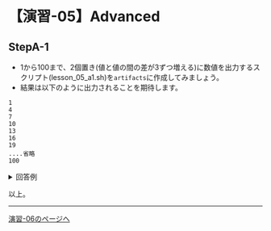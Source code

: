 # 【演習-05】Advanced

## StepA-1

- 1から100まで、2個置き(値と値の間の差が3ずつ増える)に数値を出力するスクリプト(lesson_05_a1.sh)を`artifacts`に作成してみましょう。
- 結果は以下のように出力されることを期待します。

```text
1
4
7
10
13
16
19
....省略
100
```

<details>
<summary>回答例</summary>
<div>

```bash
#!/bin/bash
count=0
for i in {1..100}
do
  if [ $count -eq 0 ]
  then
    echo $i
  fi
  count=$((++count))
  if [ $count -eq 3 ]
  then
    count=0
  fi
done
```

- `for i in {1..100}`の記法で1～100までを変数iに格納してループを回します。
- 2個置きのチェックのためにcount変数に初期値0を格納してループに入ります。
- count値が0ならechoで現在のループの番号を出力します。
- countを0,1,2とカウントアップし、3に達したら0にリセットします。
- この繰り返しで2個置きに出力が実現します。

- その他の書き方として、seqというコマンドを有効に活用することでシンプルに記載することができます。

```bash
#!/bin/bash
for i in `seq 1 3 100`
do
  echo $i
done
```

- seqコマンドは、引数として、「開始の値 増分の値 終了の値」を取り、引数に指定した条件に合う数の連続値を返します。

</div>
</details>

以上。

---

[演習-06のページへ](../06/basic.md)